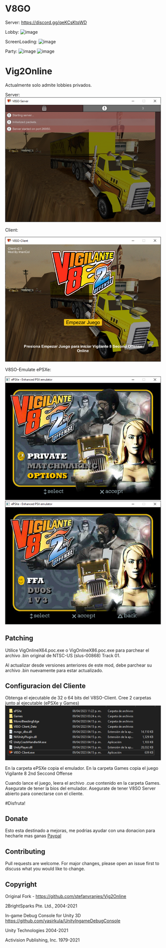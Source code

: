 # V8GO
Server: https://discord.gg/qeKCsKtqWD

Lobby:
![image](https://github.com/ImanCol/Vig2Online/assets/26169049/4faea668-2297-48b0-81a1-ef0bcbe28bde)

ScreenLoading:
![image](https://github.com/ImanCol/Vig2Online/assets/26169049/550b432f-c961-4955-8029-a1986b05740e)

Party:
![image](https://github.com/ImanCol/Vig2Online/assets/26169049/573378e0-b9f7-42f1-a915-1dc18dd578f8)
![image](https://github.com/ImanCol/Vig2Online/assets/26169049/91ca599b-71a3-4523-b819-3b948ce75b32)

# Vig2Online

Actualmente solo admite lobbies privados.

Server:
![image](Capture-V8SO-Server.png)

Client:

![image](Capture-V8SO-Client.png)

V8SO-Emulate ePSXe:

![image](Capture-V8SO-Emulator-1.png)
![image](Capture-V8SO-Emulator-2.png)

## Patching

Utilice VigOnlineX64.poc.exe o VigOnlineX86.poc.exe para parchear el archivo .bin original de NTSC-US (slus-00868) Track 01.

Al actualizar desde versiones anteriores de este mod, debe parchear su archivo .bin nuevamente para estar actualizado.


## Configuracion del Cliente

Obtenga el ejecutable de 32 o 64 bits del V8SO-Client. Cree 2 carpetas junto al ejecutable (ePSXe y Games)
![image](Capture-Config-1.png)

En la carpeta ePSXe copia el emulador. En la carpeta Games copia el juego Vigilante 8 2nd Seccond Offense

Cuando lance el juego, leera el archivo .cue contenido en la carpeta Games.
Asegurate de tener la bios del emulador.
Asegurate de tener V8SO Server abierto para conectarse con el cliente.

#Disfruta!

## Donate
Esto esta destinado a mejoras, me podrias ayudar con una donacion para hecharle mas ganas
[Paypal](paypal.me/imancol)

## Contributing
Pull requests are welcome. For major changes, please open an issue first to discuss what you would like to change.

## Copyright

Original Fork - https://github.com/stefanvranjes/Vig2Online

2BrightSparks Pte. Ltd., 2004-2021

In-game Debug Console for Unity 3D https://github.com/yasirkula/UnityIngameDebugConsole

Unity Technologies 2004-2021

Activision Publishing, Inc. 1979-2021

